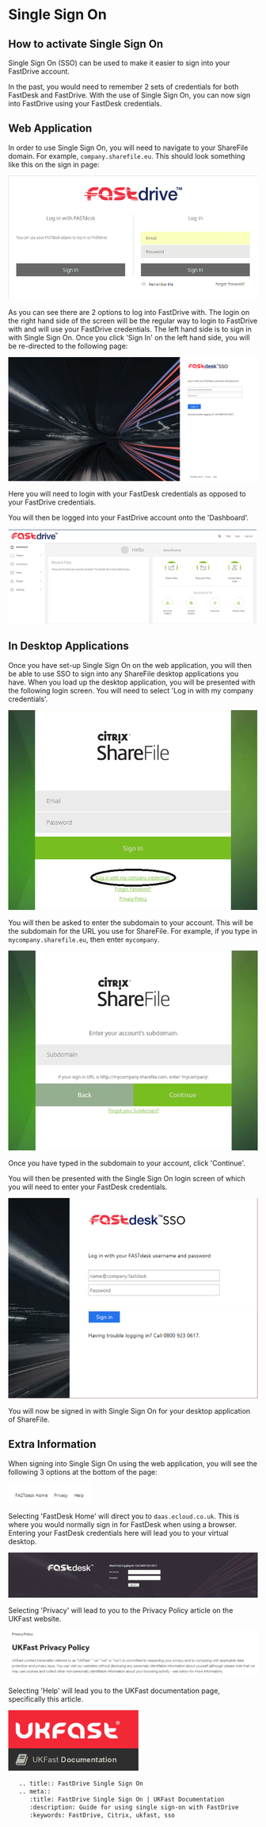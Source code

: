 # Single Sign On

## How to activate Single Sign On

Single Sign On (SSO) can be used to make it easier to sign into your FastDrive account.

In the past, you would need to remember 2 sets of credentials for both FastDesk and FastDrive. With the use of Single Sign On, you can now sign into FastDrive using your FastDesk credentials.

## Web Application

In order to use Single Sign On, you will need to navigate to your ShareFile domain. For example, `company.sharefile.eu`. This should look something like this on the sign in page:

![ssoimage1](files/ssoimage1.PNG)

As you can see there are 2 options to log into FastDrive with. The login on the right hand side of the screen will be the regular way to login to FastDrive with and will use your FastDrive credentials. The left hand side is to sign in with Single Sign On. Once you click 'Sign In' on the left hand side, you will be re-directed to the following page:

![ssoimage2](files/ssoimage2.PNG)

Here you will need to login with your FastDesk credentials as opposed to your FastDrive credentials.

You will then be logged into your FastDrive account onto the 'Dashboard'.

![ssoimage3.1](files/ssoimage3.1.PNG)

## In Desktop Applications

Once you have set-up Single Sign On on the web application, you will then be able to use SSO to sign into any ShareFile desktop applications you have. When you load up the desktop application, you will be presented with the following login screen. You will need to select 'Log in with my company credentials'.

![ssoimage4](files/ssoimage4.png)

You will then be asked to enter the subdomain to your account. This will be the subdomain for the URL you use for ShareFile. For example, if you type in `mycompany.sharefile.eu`, then enter `mycompany`.

![ssoimage5](files/ssoimage5.PNG)

Once you have typed in the subdomain to your account, click 'Continue'.

You will then be presented with the Single Sign On login screen of which you will need to enter your FastDesk credentials.

![ssoimage6](files/ssoimage6.PNG)

You will now be signed in with Single Sign On for your desktop application of ShareFile.

## Extra Information

When signing into Single Sign On using the web application, you will see the following 3 options at the bottom of the page:

![ssoimage7](files/ssoimage7.PNG)

Selecting 'FastDesk Home' will direct you to `daas.ecloud.co.uk`. This is where you would normally sign in for FastDesk when using a browser. Entering your FastDesk credentials here will lead you to your virtual desktop.

![ssoimage8](files/ssoimage8.PNG)

Selecting 'Privacy' will lead to you to the Privacy Policy article on the UKFast website.

![ssoimage9](files/ssoimage9.PNG)

Selecting 'Help' will lead you to the UKFast documentation page, specifically this article.

![ssoimage10](files/ssoimage10.PNG)

```eval_rst
   .. title:: FastDrive Single Sign On
   .. meta::
      :title: FastDrive Single Sign On | UKFast Documentation
      :description: Guide for using single sign-on with FastDrive
      :keywords: FastDrive, Citrix, ukfast, sso
```
